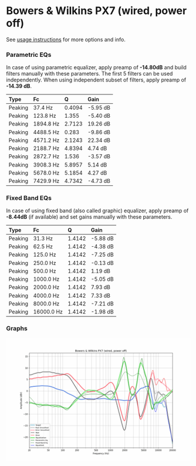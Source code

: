 # Bowers & Wilkins PX7 (wired, power off)
See [usage instructions](https://github.com/jaakkopasanen/AutoEq#usage) for more options and info.

### Parametric EQs
In case of using parametric equalizer, apply preamp of **-14.80dB** and build filters manually
with these parameters. The first 5 filters can be used independently.
When using independent subset of filters, apply preamp of **-14.39 dB**.

| Type    | Fc        |      Q | Gain     |
|:--------|:----------|:-------|:---------|
| Peaking | 37.4 Hz   | 0.4094 | -5.95 dB |
| Peaking | 123.8 Hz  | 1.355  | -5.40 dB |
| Peaking | 1894.8 Hz | 2.7123 | 19.26 dB |
| Peaking | 4488.5 Hz | 0.283  | -9.86 dB |
| Peaking | 4571.2 Hz | 2.1243 | 22.34 dB |
| Peaking | 2188.7 Hz | 4.8394 | 4.74 dB  |
| Peaking | 2872.7 Hz | 1.536  | -3.57 dB |
| Peaking | 3908.3 Hz | 5.8957 | 5.14 dB  |
| Peaking | 5678.0 Hz | 5.1854 | 4.27 dB  |
| Peaking | 7429.9 Hz | 4.7342 | -4.73 dB |

### Fixed Band EQs
In case of using fixed band (also called graphic) equalizer, apply preamp of **-8.44dB**
(if available) and set gains manually with these parameters.

| Type    | Fc         |      Q | Gain     |
|:--------|:-----------|:-------|:---------|
| Peaking | 31.3 Hz    | 1.4142 | -5.88 dB |
| Peaking | 62.5 Hz    | 1.4142 | -4.38 dB |
| Peaking | 125.0 Hz   | 1.4142 | -7.25 dB |
| Peaking | 250.0 Hz   | 1.4142 | -0.13 dB |
| Peaking | 500.0 Hz   | 1.4142 | 1.19 dB  |
| Peaking | 1000.0 Hz  | 1.4142 | -5.05 dB |
| Peaking | 2000.0 Hz  | 1.4142 | 7.93 dB  |
| Peaking | 4000.0 Hz  | 1.4142 | 7.33 dB  |
| Peaking | 8000.0 Hz  | 1.4142 | -7.21 dB |
| Peaking | 16000.0 Hz | 1.4142 | -1.98 dB |

### Graphs
![](./Bowers%20&%20Wilkins%20PX7%20(wired,%20power%20off).png)